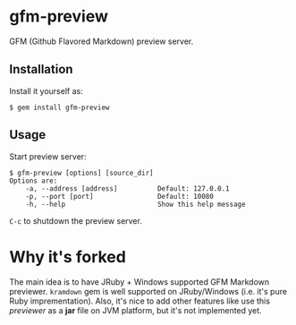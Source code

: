 # gfm-preview

GFM (Github Flavored Markdown) preview server.

## Installation

Install it yourself as:

    $ gem install gfm-preview

## Usage

Start preview server:

    $ gfm-preview [options] [source_dir]
    Options are:
        -a, --address [address]          Default: 127.0.0.1
        -p, --port [port]                Default: 10080
        -h, --help                       Show this help message

```C-c``` to shutdown the preview server.

# Why it's forked
The main idea is to have JRuby + Windows supported GFM Markdown previewer.
`kramdown` gem is well supported on JRuby/Windows (i.e. it's pure Ruby imprementation).
Also, it's nice to add other features like use this _previewer_ as a **jar** file on JVM platform, but it's not implemented yet.
